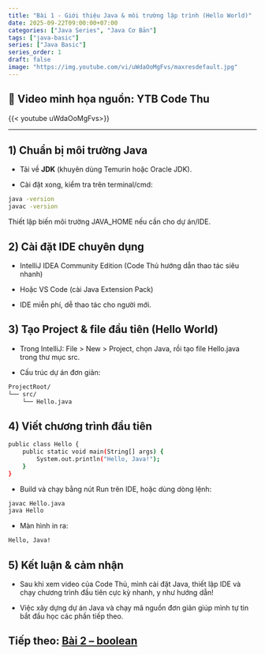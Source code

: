 ```yaml
---
title: "Bài 1 - Giới thiệu Java & môi trường lập trình (Hello World)"
date: 2025-09-22T09:00:00+07:00
categories: ["Java Series", "Java Cơ Bản"]
tags: ["java-basic"]
series: ["Java Basic"]
series_order: 1
draft: false
image: "https://img.youtube.com/vi/uWdaOoMgFvs/maxresdefault.jpg"
---
```


## 🎥 Video minh họa nguồn: YTB Code Thu
{{< youtube uWdaOoMgFvs>}}

---

## 1) Chuẩn bị môi trường Java
- Tải về **JDK** (khuyên dùng Temurin hoặc Oracle JDK).  

- Cài đặt xong, kiểm tra trên terminal/cmd:

```bash
java -version
javac -version
```
Thiết lập biến môi trường JAVA_HOME nếu cần cho dự án/IDE.

## 2) Cài đặt IDE chuyên dụng
- IntelliJ IDEA Community Edition (Code Thủ hướng dẫn thao tác siêu nhanh)

- Hoặc VS Code (cài Java Extension Pack)

- IDE miễn phí, dễ thao tác cho người mới.

## 3) Tạo Project & file đầu tiên (Hello World)
- Trong IntelliJ: File > New > Project, chọn Java, rồi tạo file Hello.java trong thư mục src.

- Cấu trúc dự án đơn giản:

```bash
ProjectRoot/
└── src/
    └── Hello.java
```
## 4) Viết chương trình đầu tiên

```bash
public class Hello {
    public static void main(String[] args) {
        System.out.println("Hello, Java!");
    }
}
```
- Build và chạy bằng nút Run trên IDE, hoặc dùng dòng lệnh:

```bash
javac Hello.java
java Hello
```
- Màn hình in ra:

```bash
Hello, Java!
```
## 5) Kết luận & cảm nhận
- Sau khi xem video của Code Thủ, mình cài đặt Java, thiết lập IDE và chạy chương trình đầu tiên cực kỳ nhanh, y như hướng dẫn!

- Việc xây dựng dự án Java và chạy mã nguồn đơn giản giúp mình tự tin bắt đầu học các phần tiếp theo.

## Tiếp theo: [Bài 2 – boolean](/p/java_bai2_boolean/)
